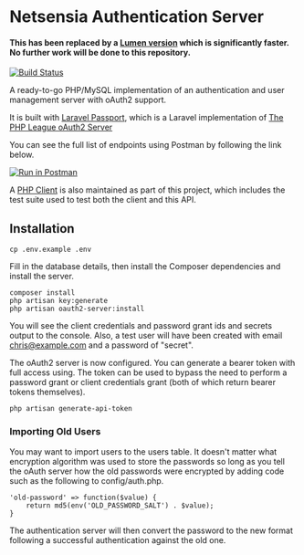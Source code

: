 # Netsensia Authentication Server

#### This has been replaced by a [Lumen version]((https://github.com/chris-moreton/lumen-oauth2-server)) which is significantly faster. No further work will be done to this repository.

[![Build Status](https://travis-ci.org/chris-moreton/oauth2-server.svg?branch=master)](https://travis-ci.org/chris-moreton/oauth2-server)

A ready-to-go PHP/MySQL implementation of an authentication and user management server with oAuth2 support.

It is built with [Laravel Passport](https://github.com/laravel/passport), which is a Laravel implementation of [The PHP League oAuth2 Server](https://github.com/thephpleague/oauth2-server)

You can see the full list of endpoints using Postman by following the link below.

[![Run in Postman](https://run.pstmn.io/button.svg)](https://app.getpostman.com/run-collection/4a81ed8ddf3476d5eb91)

A [PHP Client](https://github.com/chris-moreton/oauth-server-php-client) is also maintained as part of this project, which includes the test suite used to test both the client and this API. 

## Installation

	cp .env.example .env
	
Fill in the database details, then install the Composer dependencies and install the server.

	composer install
	php artisan key:generate
    php artisan oauth2-server:install
	
You will see the client credentials and password grant ids and secrets output to the console. Also, a test user will have been created with email chris@example.com and a password of "secret".
	
The oAuth2 server is now configured. You can generate a bearer token with full access using. The token can be used to bypass the need
to perform a password grant or client credentials grant (both of which return bearer tokens themselves).

	php artisan generate-api-token
  
### Importing Old Users

You may want to import users to the users table. It doesn't matter what encryption algorithm was used to store the passwords so long as you tell the oAuth server how the old passwords were encrypted by adding code such as the following to config/auth.php.

    'old-password' => function($value) {
        return md5(env('OLD_PASSWORD_SALT') . $value);
    }
    
The authentication server will then convert the password to the new format following a successful authentication against the old one.
